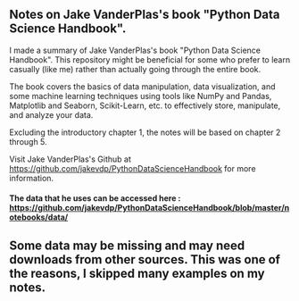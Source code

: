 ## Notes on Jake VanderPlas's book "Python Data Science Handbook".

I made a summary of Jake VanderPlas's book "Python Data Science Handbook". This repository might be beneficial for some who prefer to learn casually (like me) rather than actually going through the entire book.

The book covers the basics of data manipulation, data visualization, and some machine learning techniques using tools like NumPy and Pandas, Matplotlib and Seaborn, Scikit-Learn, etc. to effectively store, manipulate, and analyze your data.

Excluding the introductory chapter 1, the notes will be based on chapter 2 through 5.

Visit Jake VanderPlas's Github at https://github.com/jakevdp/PythonDataScienceHandbook for more information.
#### The data that he uses can be accessed here : https://github.com/jakevdp/PythonDataScienceHandbook/blob/master/notebooks/data/
## Some data may be missing and may need downloads from other sources. This was one of the reasons, I skipped many examples on my notes.
